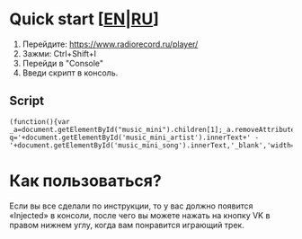 # Quick start [[EN](README.md)|[RU](README_RU.md)]
1. Перейдите: https://www.radiorecord.ru/player/
2. Зажми: Ctrl+Shift+I
3. Перейди в "Console"
4. Введи скрипт в консоль. 

## Script

```
(function(){var _a=document.getElementById("music_mini").children[1];_a.removeAttribute("onclick");_a.setAttribute("onclick","window.open('https://vk.com/audio?q='+document.getElementById('music_mini_artist').innerText+' - '+document.getElementById('music_mini_song').innerText,'_blank','width=1100,height=800')")}).call(this);console.log("Injected!")
```


# Как пользоваться?
Если вы все сделали по инструкции, то у вас должно появится «Injected» в консоли, после чего вы можете нажать на кнопку VK в правом нижнем углу, когда вам понравится играющий трек.
